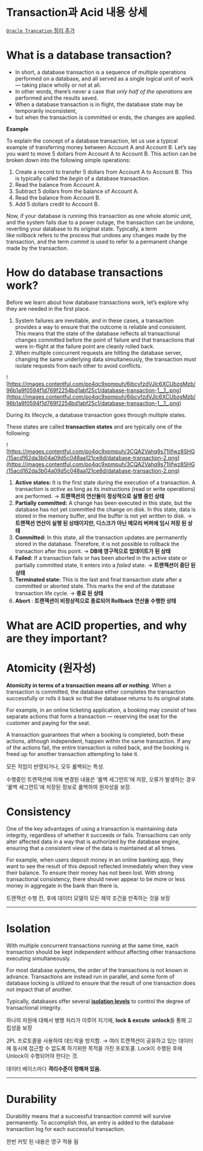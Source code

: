 # Transaction과 Acid 내용 상세


[`Oracle Trancation` 정리 추가](https://github.com/kmw8551/study/blob/main/oraclearch/src/main/java/oracle/221013_2%EC%9E%A5.md)


# What is a database transaction?

- In short, a database transaction is a sequence of multiple operations performed on a database, and all served as a single logical unit of work — taking place wholly or not at all.
- In other words, there’s never a case that *only half of the operations* are performed and the results saved.
- When a database transaction is in flight, the database state may be temporarily inconsistent,
- but when the transaction is committed or ends, the changes are applied.

**Example**

To explain the concept of a database transaction, let us use a typical example of transferring money between Account A and Account B. Let’s say you want to move 5 dollars from Account A to Account B. This action can be broken down into the following simple operations:

1. Create a record to transfer 5 dollars from Account A to Account B. This is typically called the *begin* of a database transaction.
2. Read the balance from Account A.
3. Subtract 5 dollars from the balance of Account A.
4. Read the balance from Account B.
5. Add 5 dollars credit to Account B.

Now, if your database is running this transaction as one whole atomic unit, and the system fails due to a power outage, the transaction can be undone, reverting your database to its original state. Typically, a term like *rollback* refers to the process that undoes any changes made by the transaction, and the term *commit* is used to refer to a permanent change made by the transaction.

# **How do database transactions work?**

Before we learn about how database transactions work, let’s explore why they are needed in the first place.

1. System failures are inevitable, and in these cases, a transaction provides a way to ensure that the outcome is reliable and consistent. This means that the state of the database reflects all transactional changes committed before the point of failure and that transactions that were in-flight at the failure point are cleanly rolled back.
2. When multiple concurrent requests are hitting the database server, changing the same underlying data simultaneously, the transaction must isolate requests from each other to avoid conflicts.

![https://images.contentful.com/po4qc9xpmpuh/6jbcyfzdVJlc6XCUbzgMzb/96b1a9f0594f1d769f2254bd1abf25c1/database-transaction-1__1_.png](https://images.contentful.com/po4qc9xpmpuh/6jbcyfzdVJlc6XCUbzgMzb/96b1a9f0594f1d769f2254bd1abf25c1/database-transaction-1__1_.png)

During its lifecycle, a database transaction goes through multiple states. 

These states are called **transaction states** and are typically one of the following:

![https://images.contentful.com/po4qc9xpmpuh/3CQA2Vahq9s71Iifwz8SHG/15acd162da3b04a09d5c048aa121ce8d/database-transaction-2.png](https://images.contentful.com/po4qc9xpmpuh/3CQA2Vahq9s71Iifwz8SHG/15acd162da3b04a09d5c048aa121ce8d/database-transaction-2.png)

1. **Active states:** It is the first state during the execution of a transaction. A transaction is *active* as long as its instructions (read or write operations) are performed. → **트랜잭션의 연산들이 정상적으로 실행 중인 상태**
2. **Partially committed:** A change has been executed in this state, but the database has not yet committed the change on disk. In this state, data is stored in the memory buffer, and the buffer is not yet written to disk. → **트랜잭션 연산이 실행 된 상태이지만, 디스크가 아닌 메모리 버퍼에 임시 저장 된 상태**
3. **Committed:** In this state, all the transaction updates are permanently stored in the database. Therefore, it is not possible to rollback the transaction after this point. → **DB에 영구적으로 업데이트가 된 상태**
4. **Failed:** If a transaction fails or has been aborted in the active state or partially committed state, it enters into a *failed* state. → **트랜잭션이 중단 된 상태**
5. **Terminated state:** This is the last and final transaction state after a committed or aborted state. This marks the end of the database transaction life cycle. → **종료 된 상태**
6. **Abort** : **트랜잭션이 비정상적으로 종료되어 Rollback 연산을 수행한 상태**

# **What are ACID properties, and why are they important?**

# **Atomicity (원자성)**

**Atomicity in terms of a transaction means *all or nothing***. When a transaction is committed, the database either completes the transaction successfully or rolls it back so that the database returns to its original state. 

For example, in an online ticketing application, a booking may consist of two separate actions that form a transaction — reserving the seat for the customer and paying for the seat. 

A transaction guarantees that when a booking is completed, both these actions, although independent, happen within the same transaction. If any of the actions fail, the entire transaction is rolled back, and the booking is freed up for another transaction attempting to take it.

모든 작업이 반영되거나, 모두 롤백되는 특성.

수행중인 트랜잭션에 의해 변경된 내용은 ‘롤백 세그먼트’에 저장, 오류가 발생하는 경우 ‘롤백 세그먼트’에 저장된 정보로 롤백하여 원자성을 보장.

# **Consistency**

One of the key advantages of using a transaction is maintaining data integrity, regardless of whether it succeeds or fails. Transactions can only alter affected data in a way that is authorized by the database engine, ensuring that a consistent view of the data is maintained at all times. 

For example, when users deposit money in an online banking app, they want to see the result of this deposit reflected immediately when they view their balance. To ensure their money has not been lost. With strong transactional consistency, there should never appear to be more or less money in aggregate in the bank than there is.

트랜잭션 수행 전, 후에 데이터 모델의 모든 제약 조건을 만족하는 것을 보장

---

# **Isolation**

With multiple concurrent transactions running at the same time, each transaction should be kept independent without affecting other transactions executing simultaneously. 

For most database systems, the order of the transactions is not known in advance. Transactions are instead run in parallel, and some form of database locking is utilized to ensure that the result of one transaction does not impact that of another. 

Typically, databases offer several **[isolation levels](https://docs.fauna.com/fauna/current/concepts/isolation_levels)** to control the degree of transactional integrity.

하나의 자원에 대해서 병행 처리가 이루어 지기에, **lock & excute  unlock**을 통해 고립성을 보장

2PL 프로토콜을 사용하여 데드락을 방지함. → 여러 트랜잭션이 공유하고 있는 데이터에 동시에 접근할 수 없도록 하기위한 목적을 가진 프로토콜. Lock이 수행된 후에 Unlock이 수행되어야 한다는 것.

데이터 베이스마다 **격리수준이 정해져 있음.**

---

# **Durability**

Durability means that a successful transaction commit will survive permanently. To accomplish this, an entry is added to the database transaction log for each successful transaction.

한번 커밋 된 내용은 영구 적용 됨
